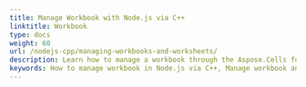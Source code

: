 ```yaml
---
title: Manage Workbook with Node.js via C++
linktitle: Workbook
type: docs
weight: 60
url: /nodejs-cpp/managing-workbooks-and-worksheets/
description: Learn how to manage a workbook through the Aspose.Cells for Node.js via C++ APIs.
keywords: How to manage workbook in Node.js via C++, Manage workbook and worksheets using Node.js via C++, Operate workbook and worksheets in Node.js via C++. 
---
```


